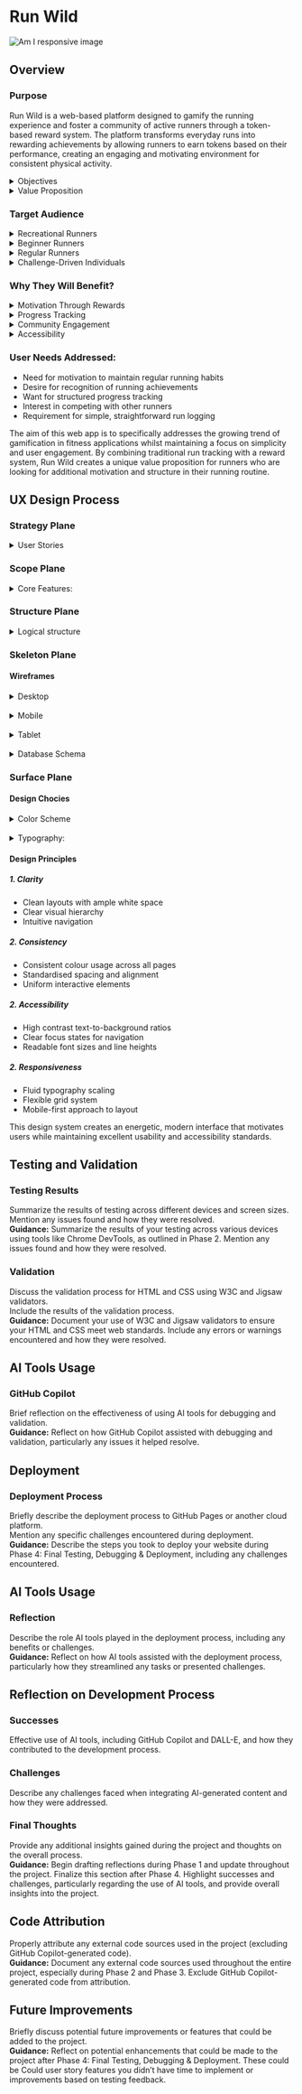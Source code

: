 # Run Wild

![Am I responsive image](assets/README_images/amiresponsive.png)

## Overview

### Purpose
Run Wild is a web-based platform designed to gamify the running experience and foster a community of active runners through a token-based reward system. The platform transforms everyday runs into rewarding achievements by allowing runners to earn tokens based on their performance, creating an engaging and motivating environment for consistent physical activity.

<details>
<summary>Objectives</summary>

1. **Motivate Regular Exercise**: By implementing a token reward system, the platform encourages users to maintain consistent running haibits.
2. **Foster Competition**: Create healthy competition through a global leaderboard system that recognises both dedication and performance.
3. **Build Community**: Develop a space where runners can compete and compare their achievements with others, creating a sense of belonging and mutual motivation.

</details>

<details>
<summary>Value Proposition</summary>

- Transforms routine running activities into rewarding experiences
<br>
- Provides immediate feedback and recognition for running achievements
<br>
- Creates a structured system for tracking progress and improvement
<br>
- Offers a competitive element that maintains long-term engagement
<br>
- Delivers a simple, streamlined experience focused on running metrics that matter

</details>

### Target Audience

<details>
<summary>Recreational Runners</summary>
- Age Range: 18+ years old
<br>
- Running Experience: Beginner to intermediate runners
<br>
- Motivation: Seeking additional motivation and structure in their running routine

</details>

<details>
<summary>Beginner Runners</summary>
- Looking for motivation to establish consistent running habits
<br>
- Interested in tracking progress and improvement
<br>
- Need positive reinforcement to maintain commitment
<br>
- Value clear metrics and achievable goals
  
</details>

<details>
<summary>Regular Runners</summary>
- Seeking new ways to stay motivated
<br>
- Interested in competing with others
<br>
- Want to track their performance metrics
<br>
- Looking for recognition of their efforts
</details>

<details>
<summary>Challenge-Driven Individuals</summary>
- Motivated by competition and achievements
<br>
- Enjoy collecting rewards and tracking statistics
<br>
- Like to compare their performance with others
<br>
- Appreciate structured goal systems
</details>

### Why They Will Benefit?

<details>
<summary>Motivation Through Rewards</summary>

- Immediate gratification through token earnings
- Visual representation of progress
- Clear connection between effort and rewards

</details>

<details>
<summary>Progress Tracking</summary>

- Detailed run history
- Performance metrics tracking
- Clear visibility of improvement over time

</details>

<details>
<summary>Community Engagement</summary>

- Global leaderboard participation
- Competitive element
- Sense of belonging to a running community

</details>

<details>
<summary>Accessibility</summary>

- Simple, user-friendly interface
- Clear token earning structure
- Easy submission process for runs

</details>

### User Needs Addressed:

- Need for motivation to maintain regular running habits
- Desire for recognition of running achievements
- Want for structured progress tracking
- Interest in competing with other runners
- Requirement for simple, straightforward run logging

The aim of this web app is to specifically addresses the growing trend of gamification in fitness applications whilst maintaining a focus on simplicity and user engagement. By combining traditional run tracking with a reward system, Run Wild creates a unique value proposition for runners who are looking for additional motivation and structure in their running routine.

## UX Design Process

### Strategy Plane

<details>
<summary>User Stories</summary>

### Must Have Features

#### <u>Quest Management</u>

**User Story:** As a site user, I can view a paginated list of quests so that I can select which run I want to view. 

<details>
<summary>Acceptance Criteria:</summary>

- Given more than one quest in the database, these multiple quests are listed
- When a user opens the main page a list of quests is seen
- The user sees all quests titles with pagination to choose what to complete

</details>

#### <u>Run Tracking</u>

**User Story:** As a user I can submit my run details so that I can earn tokens

<details>
<summary>Acceptance Criteria:</summary>
  
- User can input completion time
- Submission process:
  - Confirms submission success
  - Displays tokens earned
- User can update and delete runs

</details>

#### <u>User Authentication</u>

**User Story:** As a registered user I can log into my account so that I can access my running history and tokens

<details>
<summary>Acceptance Criteria:</summary>
  
- User can log in using email/username and password

</details>

**User Story:** As a new user I want to register for an account so that I can track my runs and earn tokens

<details>
<summary>Acceptance Criteria:</summary>
  
- User can create account using email and password
- Profile is automatically created upon registration
- Initial token balance is set to 0
- Password must meet minimum security requirements:
  - At least 8 characters
  - Contains at least one number
  - Contains at least one special character

</details>

#### <u>Responsive Design</u>

**User Story:** As a user I want the site to be responsive so that I can use on any device

<details>
<summary>Acceptance Criteria:</summary>
  
- Site is usable on desktop, tablet, and mobile devices
- Layout adjusts appropriately to different screen sizes

</details>

#### <u>Accessibility</u>

**User Story:** As a User I require the site to be accessible so that I can utilise the website fully, regardless of potential visual impairments

<details>
<summary>Acceptance Criteria:</summary>
  
- Colour contrast, fonts, images and screen reading capabilities adhered to
- Good use of semantic elements

</details>

#### <u>Token System</u>

**User Story:** As a user I want to earn tokens so that can feel rewarded for my run

<details>
<summary>Acceptance Criteria:</summary>
  
- Token calculation:
  - Base rate: 10 tokens per km

- System must:
  - Calculate tokens instantly
  - Display calculation breakdown
  - Update user's total balance

- Transaction details include:
  - Date and time
  - Amount earned
  - Running total

- Notifications:
  - Immediate token earning notification

</details>

### Should Have Features

#### <u>Leaderboard</u>

**User Story:** As a user I want a leaderboard so that I can see how I rank against others

<details>
<summary>Acceptance Criteria:</summary>
  
- Leaderboard shows:
  - Total tokens earned

- Privacy:
  - Only shows display names

</details>

#### <u>Enhanced Token System</u>

**User Story:** As a user I want to have more token bonus so that I can gain more tokens

<details>
<summary>Acceptance Criteria:</summary>
  
- Pace bonuses:
  - Sub 4:00 min/km: +15 tokens/km
  - Sub 5:00 min/km: +10 tokens/km
  - Sub 6:00 min/km: +5 tokens/km


- Personal best bonus:
  - +5 tokens if personal best for route is achieved

- Difficulty bonus:
  - No bonus for easy
  - +5 for medium
  - +10 for hard

</details>

</details>

### Scope Plane

<details>
<summary>Core Features:</summary>

- User authentication and profile management
- Running activity tracking and logging
- Token achievement system
- Leaderboards

</details>

### Structure Plane

<details>
<summary>Logical structure</summary>

The application follows a logical structure where users can:

- Register/Login to access their personal dashboard
- Log and track running activities
- Earn tokens based on activity completion
- View their ranking on various leaderboards

</details>

### Skeleton Plane

#### Wireframes

<details>
<summary>Desktop</summary>

![desktop wireframes](assets/README_images/WF_desktop_home.png)
![desktop wireframes](assets/README_images/WF_desktop_quest_about_leader.png)
![desktop wireframes](assets/README_images/WF_desktop_quest_page.png)

</details>
<br>
<details>
<summary>Mobile</summary> 

![mobile wireframes](assets/README_images/WF_mobile_index.png)
![mobile wireframes](assets/README_images/WF_mobile_quest_post.png)
![mobile wireframes](assets/README_images/WF_mobile_quest_page.png)
![mobile wireframes](assets/README_images/WF_mobile_about_leader.png)

</details>
<br>
<details>
<summary>Tablet</summary> 

![tablet wireframes](assets/README_images/WF_tablet_home.png)
![tablet wireframes](assets/README_images/WF_tablet_quest_post.png)
![tablet wireframes](assets/README_images/WF_tablet_about_quest_leader.png)

</details>
<br>
<details>
<summary>Database Schema</summary> 

![Database Schema](assets/README_images/ERD_Final.png)

</details>

### Surface Plane

#### Design Chocies

<details>
<summary>Color Scheme</summary> 

My color palette was chosen to reflect Run Wild's gamified running experience and token-based achievements, aiming to create a clean, modern and sporty user interface,
To acheive only one accent colour has been chosen. 

![Colour Pallet](assets/README_images/colour-pallet.png)

Light Gray (#f1f1f1) - Primary Background

- Creates a soft, clean canvas that reduces eye strain
- Provides excellent contrast for text and interactive elements
- Maintains readability across different screen sizes and lighting conditions

Dark Gray (#212121) - Text Color

- Ensures optimal readability against the light background
- Softer than pure black, creating a more comfortable reading experience
- Meets WCAG accessibility standards for contrast

Vibrant Red (#ff1744) - Accent Color

- Creates visual excitement and energy
- Draws attention to important actions and achievements
- Represents passion and motivation in fitness

Pure White (#fff)

- Used for contrast on Dark Gray elements

</details>
<br>
<details>
<summary>Typography:</summary> 
The typography combines two distinctive fonts to create a modern and energetic aesthetic while maintaining readability

![Bebas Font](assets/README_images/bebas_font.png)

Used for:

- Headlines
- Section titles
- Important numbers (statistics, achievements)

Characteristics:

- All-caps display font
- Strong visual impact
- Creates a bold, athletic feel
- Excellent for hierarchy and emphasis


![lato Font](assets/README_images/lato_font.png)

Used for:

- Body text
- Navigation items
- Form elements
- Secondary headings

Characteristics:

- High readability at all sizes
- Clean and modern sans-serif
- Excellent for long-form content
- Various weights for flexibility

##### Font Awesome

Icons: Font Awesome for intuitive navigation

</details>

#### Design Principles

##### 1. Clarity

- Clean layouts with ample white space
- Clear visual hierarchy
- Intuitive navigation


##### 2. Consistency

- Consistent colour usage across all pages
- Standardised spacing and alignment
- Uniform interactive elements


##### 2. Accessibility

- High contrast text-to-background ratios
- Clear focus states for navigation
- Readable font sizes and line heights


##### 2. Responsiveness

- Fluid typography scaling
- Flexible grid system
- Mobile-first approach to layout


This design system creates an energetic, modern interface that motivates users while maintaining excellent usability and accessibility standards.





## Testing and Validation

### Testing Results
Summarize the results of testing across different devices and screen sizes.  
Mention any issues found and how they were resolved.  
**Guidance:** Summarize the results of your testing across various devices using tools like Chrome DevTools, as outlined in Phase 2. Mention any issues found and how they were resolved.

### Validation
Discuss the validation process for HTML and CSS using W3C and Jigsaw validators.  
Include the results of the validation process.  
**Guidance:** Document your use of W3C and Jigsaw validators to ensure your HTML and CSS meet web standards. Include any errors or warnings encountered and how they were resolved.

## AI Tools Usage

### GitHub Copilot
Brief reflection on the effectiveness of using AI tools for debugging and validation.  
**Guidance:** Reflect on how GitHub Copilot assisted with debugging and validation, particularly any issues it helped resolve.

## Deployment

### Deployment Process
Briefly describe the deployment process to GitHub Pages or another cloud platform.  
Mention any specific challenges encountered during deployment.  
**Guidance:** Describe the steps you took to deploy your website during Phase 4: Final Testing, Debugging & Deployment, including any challenges encountered.

## AI Tools Usage

### Reflection
Describe the role AI tools played in the deployment process, including any benefits or challenges.  
**Guidance:** Reflect on how AI tools assisted with the deployment process, particularly how they streamlined any tasks or presented challenges.

## Reflection on Development Process

### Successes
Effective use of AI tools, including GitHub Copilot and DALL-E, and how they contributed to the development process.

### Challenges
Describe any challenges faced when integrating AI-generated content and how they were addressed.

### Final Thoughts
Provide any additional insights gained during the project and thoughts on the overall process.  
**Guidance:** Begin drafting reflections during Phase 1 and update throughout the project. Finalize this section after Phase 4. Highlight successes and challenges, particularly regarding the use of AI tools, and provide overall insights into the project.

## Code Attribution
Properly attribute any external code sources used in the project (excluding GitHub Copilot-generated code).  
**Guidance:** Document any external code sources used throughout the entire project, especially during Phase 2 and Phase 3. Exclude GitHub Copilot-generated code from attribution.

## Future Improvements
Briefly discuss potential future improvements or features that could be added to the project.  
**Guidance:** Reflect on potential enhancements that could be made to the project after Phase 4: Final Testing, Debugging & Deployment. These could be Could user story features you didn’t have time to implement or improvements based on testing feedback.